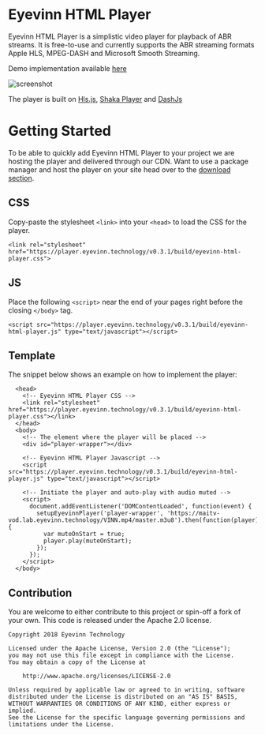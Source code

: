 # Eyevinn HTML Player

Eyevinn HTML Player is a simplistic video player for playback of ABR streams. It is free-to-use and currently supports the ABR streaming formats Apple HLS, MPEG-DASH and Microsoft Smooth Streaming.

Demo implementation available [here](https://player.eyevinn.technology/)

![screenshot](https://player.eyevinn.technology/screenshot.png)

The player is built on [Hls.js](https://video-dev.github.io/hls.js/), [Shaka Player](https://github.com/google/shaka-player) and [DashJs](https://github.com/Dash-Industry-Forum/dash.js/)

# Getting Started

To be able to quickly add Eyevinn HTML Player to your project we are hosting the player and delivered through our CDN. Want to use a package manager and host the player on your site head over to the [download section](https://github.com/Eyevinn/html-player/releases).

## CSS

Copy-paste the stylesheet `<link>` into your `<head>` to load the CSS for the player.

```
<link rel="stylesheet" href="https://player.eyevinn.technology/v0.3.1/build/eyevinn-html-player.css">
```

## JS

Place the following `<script>` near the end of your pages right before the closing `</body>` tag.

```
<script src="https://player.eyevinn.technology/v0.3.1/build/eyevinn-html-player.js" type="text/javascript"></script>
```

## Template

The snippet below shows an example on how to implement the player:

```
  <head>
    <!-- Eyevinn HTML Player CSS -->
    <link rel="stylesheet" href="https://player.eyevinn.technology/v0.3.1/build/eyevinn-html-player.css"></link>
  </head>
  <body>
    <!-- The element where the player will be placed -->
    <div id="player-wrapper"></div>

    <!-- Eyevinn HTML Player Javascript -->
    <script src="https://player.eyevinn.technology/v0.3.1/build/eyevinn-html-player.js" type="text/javascript"></script>

    <!-- Initiate the player and auto-play with audio muted -->
    <script>
      document.addEventListener('DOMContentLoaded', function(event) {
        setupEyevinnPlayer('player-wrapper', 'https://maitv-vod.lab.eyevinn.technology/VINN.mp4/master.m3u8').then(function(player) {
          var muteOnStart = true;
          player.play(muteOnStart);
        });
      });
    </script>
  </body>
```

## Contribution

You are welcome to either contribute to this project or spin-off a fork of your own. This code is released under the Apache 2.0 license.

```
Copyright 2018 Eyevinn Technology

Licensed under the Apache License, Version 2.0 (the "License");
you may not use this file except in compliance with the License.
You may obtain a copy of the License at

    http://www.apache.org/licenses/LICENSE-2.0

Unless required by applicable law or agreed to in writing, software
distributed under the License is distributed on an "AS IS" BASIS,
WITHOUT WARRANTIES OR CONDITIONS OF ANY KIND, either express or implied.
See the License for the specific language governing permissions and
limitations under the License.
```
